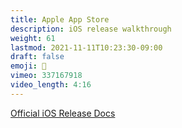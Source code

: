 ```yaml
---
title: Apple App Store
description: iOS release walkthrough
weight: 61
lastmod: 2021-11-11T10:23:30-09:00
draft: false
emoji: 🎉
vimeo: 337167918
video_length: 4:16
---
```


[Official iOS Release Docs](https://flutter.dev/docs/deployment/ios)